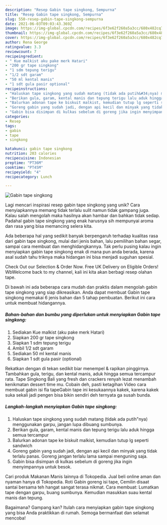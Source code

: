 ```yaml
---
description: "Resep Gabin tape singkong, Sempurna"
title: "Resep Gabin tape singkong, Sempurna"
slug: 550-resep-gabin-tape-singkong-sempurna
date: 2021-06-03T09:03:43.369Z
image: https://img-global.cpcdn.com/recipes/6f3e62f260a5a3cc/680x482cq70/gabin-tape-singkong-foto-resep-utama.jpg
thumbnail: https://img-global.cpcdn.com/recipes/6f3e62f260a5a3cc/680x482cq70/gabin-tape-singkong-foto-resep-utama.jpg
cover: https://img-global.cpcdn.com/recipes/6f3e62f260a5a3cc/680x482cq70/gabin-tape-singkong-foto-resep-utama.jpg
author: Rena George
ratingvalue: 3.3
reviewcount: 7
recipeingredient:
- " Kue malkist aku pake merk Hatari"
- "200 gr tape singkong"
- "1 sdm tepung terigu"
- "1/2 sdt garam"
- "50 ml kental manis"
- "1 sdt gula pasir optional"
recipeinstructions:
- "Haluskan tape singkong yang sudah matang (tidak ada putih&#34;nya) menggunakan garpu, jangan lupa dibuang sumbunya."
- "Berikan gula, garam, kental manis dan tepung terigu lalu aduk hingga semua tercampur"
- "Balurkan adonan tape ke biskuit malkist, kemudian tutup lg seperti sandwich"
- "Goreng gabin yang sudah jadi, dengan api kecil dan minyak yang tidak terlalu panas. Goreng jangan terlalu lama sampai menguning saja."
- "Gabin bisa disimpan di kulkas sebelum di goreng jika ingin menyimpannya untuk besok."
categories:
- Resep
tags:
- gabin
- tape
- singkong

katakunci: gabin tape singkong 
nutrition: 203 calories
recipecuisine: Indonesian
preptime: "PT36M"
cooktime: "PT45M"
recipeyield: "4"
recipecategory: Lunch

---
```



![Gabin tape singkong](https://img-global.cpcdn.com/recipes/6f3e62f260a5a3cc/680x482cq70/gabin-tape-singkong-foto-resep-utama.jpg)

Lagi mencari inspirasi resep gabin tape singkong yang unik? Cara menyiapkannya memang tidak terlalu sulit namun tidak gampang juga. Kalau salah mengolah maka hasilnya akan hambar dan bahkan tidak sedap. Padahal gabin tape singkong yang enak harusnya sih mempunyai aroma dan rasa yang bisa memancing selera kita.

Ada beberapa hal yang sedikit banyak berpengaruh terhadap kualitas rasa dari gabin tape singkong, mulai dari jenis bahan, lalu pemilihan bahan segar, sampai cara membuat dan menghidangkannya. Tak perlu pusing kalau ingin menyiapkan gabin tape singkong enak di mana pun anda berada, karena asal sudah tahu triknya maka hidangan ini bisa menjadi suguhan spesial.

Check Out our Selection &amp; Order Now. Free UK Delivery on Eligible Orders! WbWelcome back to my channel, kali ini kita akan berbagi resep olahan tape.


Di bawah ini ada beberapa cara mudah dan praktis dalam mengolah gabin tape singkong yang siap dikreasikan. Anda dapat membuat Gabin tape singkong memakai 6 jenis bahan dan 5 tahap pembuatan. Berikut ini cara untuk membuat hidangannya.

<!--inarticleads1-->

##### Bahan-bahan dan bumbu yang diperlukan untuk menyiapkan Gabin tape singkong:

1. Sediakan  Kue malkist (aku pake merk Hatari)
1. Siapkan 200 gr tape singkong
1. Siapkan 1 sdm tepung terigu
1. Ambil 1/2 sdt garam
1. Sediakan 50 ml kental manis
1. Siapkan 1 sdt gula pasir (optional)


Rekatkan dengan di tekan sedikit biar menempel &amp; rapikan pinggirnya. Tambahkan gula, terigu, dan kental manis, aduk hingga semua tercampur rata. Tape Singkong Bali yang fresh dan crackers renyah lezat menambah kenikmatan dessert time mu. Cobain deh, pasti ketagihan Video cara membuat gabin isi fla tapeGabin tape ini kesukaannya kakek, karena kakek suka sekali jadi pengen bisa bikin sendiri deh ternyata ga susah bunda. 

<!--inarticleads2-->

##### Langkah-langkah menyiapkan Gabin tape singkong:

1. Haluskan tape singkong yang sudah matang (tidak ada putih&#34;nya) menggunakan garpu, jangan lupa dibuang sumbunya.
1. Berikan gula, garam, kental manis dan tepung terigu lalu aduk hingga semua tercampur
1. Balurkan adonan tape ke biskuit malkist, kemudian tutup lg seperti sandwich
1. Goreng gabin yang sudah jadi, dengan api kecil dan minyak yang tidak terlalu panas. Goreng jangan terlalu lama sampai menguning saja.
1. Gabin bisa disimpan di kulkas sebelum di goreng jika ingin menyimpannya untuk besok.


Cari produk Makanan Manis lainnya di Tokopedia. Jual beli online aman dan nyaman hanya di Tokopedia. Roti Gabin goreng isi tape, Cemilin disaat santai bersama teh hangat sangat terasa nikmat. Cara membuat: Lumatkan tape dengan garpu, buang sumbunya. Kemudian masukkan suau kental manis dan tepung. 

Bagaimana? Gampang kan? Itulah cara menyiapkan gabin tape singkong yang bisa Anda praktikkan di rumah. Semoga bermanfaat dan selamat mencoba!
